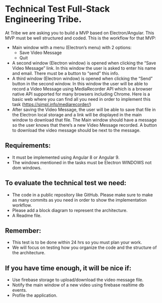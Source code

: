 # Technical Test Full-Stack Engineering Tribe.

At Tribe we are asking you to build a MVP based on Electron/Angular. This MVP must be well structured and coded. This is the workflow for that MVP:

- Main window with a menu (Electron’s menu) with 2 options:
  - Save Video Message
  - Quit
- A second window (Electron window) is opened when clicking the “Save Video Message” link. In this window the user is asked to enter his name and email. There must be a button to “send” this info.
- A third window (Electron window) is opened when clicking the “Send” button in the second window. In this window the user will be able to record a Video Message using MediaRecorder API which is a browser native API supported for many browsers including Chrome. Here is a basic web where you can find all you need in order to implement this task (https://simpl.info/mediarecorder/)
- After saving the Video Message, the user will be able to save that file in the Electron local storage and a link will be displayed in the main window to download that file.
  The Main window should have a message so the user knows that there’s a new Video Message recorded. A button to download the video message should be next to the message.

## Requirements:

- It must be implemented using Angular 8 or Angular 9.
- The windows mentioned in the tasks must be Electron WINDOWS not dom windows.

## To evaluate the technical test we need:

- The code in a public repository like GitHub. Please make sure to make as many commits as you need in order to show the implementation workflow.
- Please add a block diagram to represent the architecture.
- A Readme file.

## Remember:

- This test is to be done within 24 hrs so you must plan your work.
- We will focus on testing how you organize the code and the structure of the architecture.

## If you have time enough, it will be nice if:

- Use firebase storage to upload/download the video message file.
- Notify the main window of a new video using firebase realtime db events.
- Profile the application.
